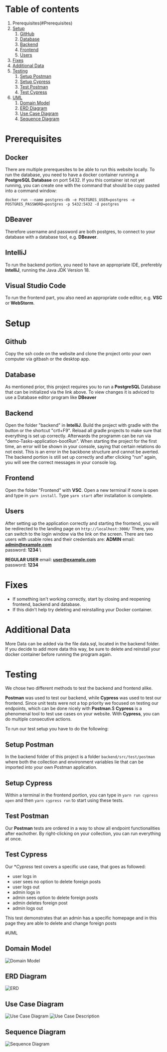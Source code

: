 # Table of contents
1. Prerequisites(#Prerequisites)
2. [Setup](#Setup)
    1. [GitHub](#Github)
    2. [Database](#Database)
    3. [Backend](#Backend)    
    4. [Frontend](#Frontend)
    5. [Users](#Users)
3. [Fixes](#Fixes)
4. [Additional Data](#Additional-Data)
5. [Testing](#Testing)
    1. [Setup Postman](#Setup-Postman)
    2. [Setup Cypress](#Setup-Cypress)
    3. [Test Postman](#Test-Postman)
    4. [Test Cypress](#Test-Cypress)
6. [UML](#UML)
    1. [Domain Model](#Domain-Model)
    2. [ERD Diagram](#ERD-Diagram)
    3. [Use Case Diagram](#Use-Case-Diagram)
    4. [Sequence Diagram](#Sequence-Diagram)



# Prerequisites

## Docker
There are multiple prerequesites to be able to run this website locally. To run the database, you need to 
have a docker container running a **PostgreSQL Database** on port 5432. If you this container ist not yet running,
you can create one with the command that should be copy pasted into a command window:

`docker run --name postgres-db -e POSTGRES_USER=postgres -e POSTGRES_PASSWORD=postgres -p 5432:5432 -d postgres`

## DBeaver
Therefore username and password are both postgres, to connect to your database with a database tool, e.g. **DBeaver**.

## IntelliJ
To run the backend portion, you need to have an appropriate IDE, preferebly **IntelliJ**, running the Java JDK Version 18.

## Visual Studio Code
To run the frontend part, you also need an appropriate code editor, e.g. **VSC** or **WebStorm**.


# Setup

## Github
Copy the ssh code on the website and clone the project onto your own computer via gitbash or the desktop app.

## Database
As mentioned prior, this project requires you to run a **PostgreSQL** Database that can be initialized via the link above.
To view changes it is adviced to use a Database editor program like **DBeaver** 

## Backend
Open the folder "backend" in **IntelliJ**. Build the project with gradle with the button or the shortcut "crtl+F9".
Reload all gradle projects to make sure that everything is set up correctly. Afterwards the programm can be run via "demo-Tasks-application-bootRun".
When starting the project for the first time, an error will be shown in your console, saying that certain relations do not exist.
This is an error in the backbone structure and cannot be averted. The backend portion is still set up correctly and after clicking "run" again,
you will see the correct messages in your console log.

## Frontend
Open the folder "Frontend" with **VSC**. Open a new terminal if none is open and type in `yarn install`. Type `yarn start` after installation is complete.

## Users
After setting up the application correctly and starting the frontend, you will be redirected to the landing page on `http://localhost:3000/` 
There, you can switch to the login window via the link on the screen. There are two users with usable roles and their credentials are:
**ADMIN**
email: **admin@example.com** \
password: **1234** \

**REGULAR USER**
email: **user@example.com** \
password: **1234**


# Fixes

- If something isn't working correctly, start by closing and reopening frontend, backend and database.
- If this didn't help try deleting and reinstalling your Docker container.


# Additional Data

More Data can be added via the file data.sql, located in the backend folder. If you decide to add more data this way, be sure to delete and reinstall
your docker container before running the program again.


# Testing

We chose two different methods to test the backend and frontend alike.
 
**Postman** was used to test our backend, while **Cypress** was used to test our frontend.
Since unit tests were not a top priority we focused on testing our endpoints, which can be done nicely with **Postman**.$
**Cypress** is a phenomenal tool to test use cases on your website. With **Cypress**, you can do multiple consecutive actions.

To run our test setup you have to do the following:

## Setup Postman
In the backend folder of this project is a folder `backend/src/test/postman` where both the collection and environment variables lie that
can be imported into your own Postman application.

## Setup Cypress
Within a terminal in the frontend portion, you can type in `yarn run cypress open` and then `yarn cypress run` to start using these tests.

## Test Postman
Our **Postman** tests are ordered in a way to show all endpoint functionalities after eachother. By right-clicking on your collection, you can run everything at once.

## Test Cypress
Our **Cypress* test covers a specific use case, that goes as followed:
- user logs in
- user sees no option to delete foreign posts
- user logs out
- admin logs in
- admin sees option to delete foreign posts
- admin deletes foreign post
- admin logs out

This test demonstrates that an admin has a specific homepage and in this page they are able to delete and change foreign posts

#UML

## Domain Model

<img src="./img/domainmodel.png" alt="Domain Model">

## ERD Diagram 

<img src="./img/ERD.JPG" alt="ERD">

## Use Case Diagram

<img src="./img/UseCaseDiagram.png" alt="Use Case Diagram">

<img src="./img/useCaseDescription.JPG" alt="Use Case Description">

## Sequence Diagram

<img src="./img/sequenceDiagram.png" alt="Sequence Diagram">




